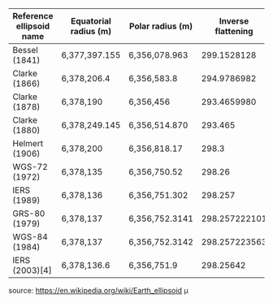 |Reference ellipsoid name| 	Equatorial radius (m)| 	Polar radius (m)| 	Inverse flattening| 	Where used |
|-----------------|-------------|-----------------|--------|---------------------|
|Bessel (1841) 	|6,377,397.155 	|6,356,078.963 	|299.1528128 |Europe, Japan|
|Clarke (1866) 	|6,378,206.4 	|6,356,583.8 	|294.9786982 	|North America|
|Clarke (1878) 	|6,378,190 	|6,356,456 	|293.4659980 	|North America |
|Clarke (1880) 	|6,378,249.145 	|6,356,514.870 	|293.465| 	France, Africa|
|Helmert (1906) 	|6,378,200 	|6,356,818.17 	|298.3| 	Egypt |
|WGS-72 (1972) 	  |6,378,135 	  | 6,356,750.52 	  |298.26 	|USA/DoD              |
|IERS (1989) 	    |6,378,136 	  |6,356,751.302   	|298.257 	|                     |
|GRS-80 (1979) 	  |6,378,137 	  |6,356,752.3141   |298.257222101 |	Global ITRS[3]|
|WGS-84 (1984) 	  |6,378,137 	  |6,356,752.3142   |298.257223563 |	Global GPS|
|IERS (2003)[4] 	|6,378,136.6  |	6,356,751.9     |298.25642 |	[3]|

source: https://en.wikipedia.org/wiki/Earth_ellipsoid
µ
